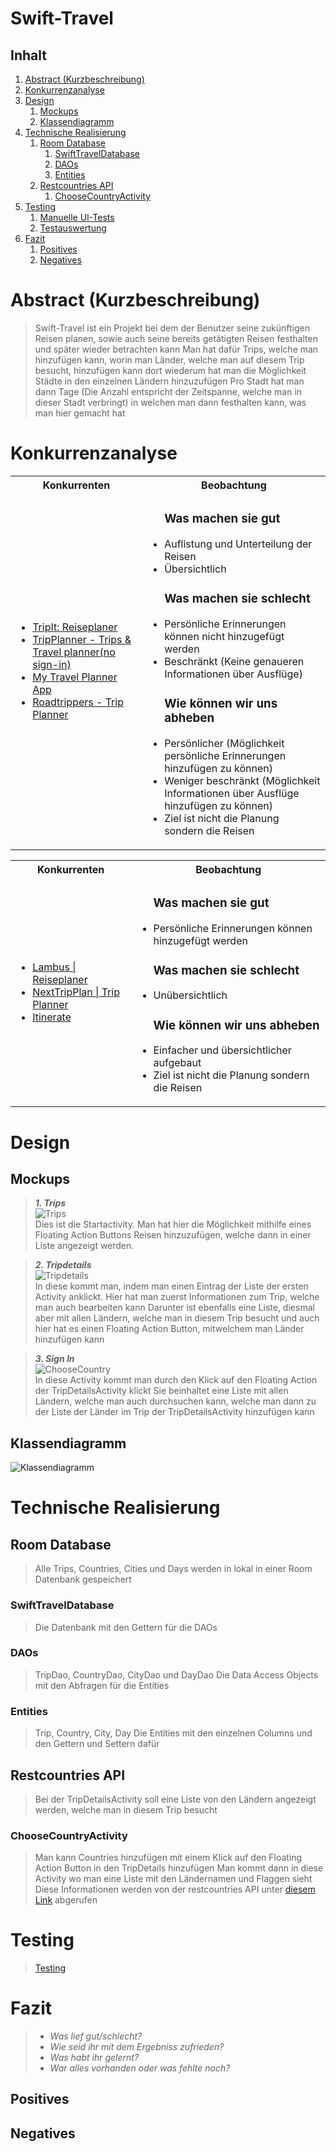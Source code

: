 # Swift-Travel

## Inhalt

1. [Abstract (Kurzbeschreibung)](#abstract-kurzbeschreibung)
2. [Konkurrenzanalyse](#konkurrenzanalyse)
3. [Design](#design)
   1. [Mockups](#mockups)
   2. [Klassendiagramm](#klassendiagramm)
4. [Technische Realisierung](#technische-realisierung)
   1. [Room Database](#room-database)
      1. [SwiftTravelDatabase](#swifttraveldatabase)
      2. [DAOs](#daos)
      3. [Entities](#entities)
   2. [Restcountries API](#restcountries-api)
      1. [ChooseCountryActivity](#choosecountryactivity)
5. [Testing](#testing)
    1. [Manuelle UI-Tests](#manuelle-ui-tests)
    2. [Testauswertung](#testauswertung)
6. [Fazit](#fazit)
   1. [Positives](#positives)
   2. [Negatives](#negatives)

# Abstract (Kurzbeschreibung)

> Swift-Travel ist ein Projekt bei dem der Benutzer seine zukünftigen Reisen planen, sowie auch seine bereits getätigten Reisen festhalten und später wieder betrachten kann
> Man hat dafür Trips, welche man hinzufügen kann, worin man Länder, welche man auf diesem Trip besucht, hinzufügen kann
> dort wiederum hat man die Möglichkeit Städte in den einzelnen Ländern hinzuzufügen
> Pro Stadt hat man dann Tage (Die Anzahl entspricht der Zeitspanne, welche man in dieser Stadt verbringt) in welchen man dann festhalten kann, was man hier gemacht hat

# Konkurrenzanalyse
<table>
   <tbody>
      <tr>
         <th>Konkurrenten</th>
         <th>Beobachtung</th>
      </tr>
      <tr>
         <td>
            <ul>
               <li><a href="https://play.google.com/store/apps/details?id=com.tripit">TripIt: Reiseplaner</a></li>
               <li><a href="https://play.google.com/store/apps/details?id=com.travalour.tripplanner">TripPlanner - Trips & Travel planner(no sign-in)</a> </li>
               <li><a href="https://play.google.com/store/apps/details?id=com.travefy.travelplannersapp.tripplans">My Travel Planner App</a> </li> 
               <li><a href="https://play.google.com/store/apps/details?id=com.roadtrippers">Roadtrippers - Trip Planner</a></li> 
            </ul>
         </td>
         <td>
            <ul>
               <h3> Was machen sie gut </h3>
               <li>Auflistung und Unterteilung der Reisen</li>
               <li>Übersichtlich</li>
               <h3>Was machen sie schlecht</h3>
               <li>Persönliche Erinnerungen können nicht hinzugefügt werden</li>
               <li>Beschränkt (Keine genaueren Informationen über Ausflüge)</li>
               <h3>Wie können wir uns abheben</h3>
               <li>Persönlicher (Möglichkeit persönliche Erinnerungen hinzufügen zu können)</li>
               <li>Weniger beschränkt (Möglichkeit Informationen über Ausflüge hinzufügen zu können)</li>
               <li>Ziel ist nicht die Planung sondern die Reisen</li>
            </ul>
         </td>
      </tr>
   </tbody>
</table>

<table>
   <tbody>
      <tr>
         <th>Konkurrenten</th>
         <th>Beobachtung</th>
      </tr>
      <tr>
         <td>
            <ul>
               <li><a href="https://play.google.com/store/apps/details?id=io.lambus.app">Lambus | Reiseplaner</a></li>
               <li><a href="https://play.google.com/store/apps/details?id=com.devpira.travel_plan">NextTripPlan | Trip Planner</a> </li>
               <li><a href="https://play.google.com/store/apps/details?id=com.blahovici.itinerate">Itinerate</a> </li>
            </ul>
         </td>
         <td>
            <ul>
               <h3> Was machen sie gut </h3>
               <li>Persönliche Erinnerungen können hinzugefügt werden </li>
               <h3>Was machen sie schlecht</h3>
               <li> Unübersichtlich</li>
               <h3>Wie können wir uns abheben</h3>
               <li>Einfacher und übersichtlicher aufgebaut</li>
               <li>Ziel ist nicht die Planung sondern die Reisen</li>
            </ul>
         </td>
      </tr>
   </tbody>
</table>

# Design
## Mockups

> ***1. Trips***  
> ![Trips](../designs/images/Trips.png)  
> Dies ist die Startactivity. Man hat hier die Möglichkeit mithilfe eines Floating Action Buttons Reisen hinzuzufügen, welche dann in einer Liste angezeigt werden.

> ***2.	Tripdetails***  
> ![Tripdetails](../designs/images/TripDetails.png)  
> In diese kommt man, indem man einen Eintrag der Liste der ersten Activity anklickt. Hier hat man zuerst Informationen zum Trip, welche man auch bearbeiten kann
> Darunter ist ebenfalls eine Liste, diesmal aber mit allen Ländern, welche man in diesem Trip besucht und auch hier hat es einen Floating Action Button, mitwelchem man Länder hinzufügen kann

> ***3. Sign In***   
> ![ChooseCountry](../designs/images/ChooseCountry.png)  
> In diese Activity kommt man durch den Klick auf den Floating Action der TripDetailsActivity klickt
> Sie beinhaltet eine Liste mit allen Ländern, welche man auch durchsuchen kann, welche man dann zu der Liste der Länder im Trip der TripDetailsActivity hinzufügen kann

## Klassendiagramm
![Klassendiagramm](../designs/images/Klassendiagramm.png)

# Technische Realisierung

## Room Database
> Alle Trips, Countries, Cities und Days werden in lokal in einer Room Datenbank gespeichert

### SwiftTravelDatabase
> Die Datenbank mit den Gettern für die DAOs

### DAOs
> TripDao, CountryDao, CityDao und DayDao
> Die Data Access Objects mit den Abfragen für die Entities

### Entities 
> Trip, Country, City, Day 
> Die Entities mit den einzelnen Columns und den Gettern und Settern dafür

## Restcountries API
> Bei der TripDetailsActivity soll eine Liste von den Ländern angezeigt werden, welche man in diesem Trip besucht

### ChooseCountryActivity
> Man kann Countries hinzufügen mit einem Klick auf den Floating Action Button in den TripDetails hinzufügen
> Man kommt dann in diese Activity wo man eine Liste mit den Ländernamen und Flaggen sieht
> Diese Informationen werden von der restcountries API unter [diesem Link](https://restcountries.eu/rest/v2/all) abgerufen

# Testing

> [Testing](testing.md)

# Fazit

> * *Was lief gut/schlecht?*
> * *Wie seid ihr mit dem Ergebniss zufrieden?*
> * *Was habt ihr gelernt?*
> * *War alles vorhanden oder was fehlte noch?*

## Positives 
>
## Negatives
>
